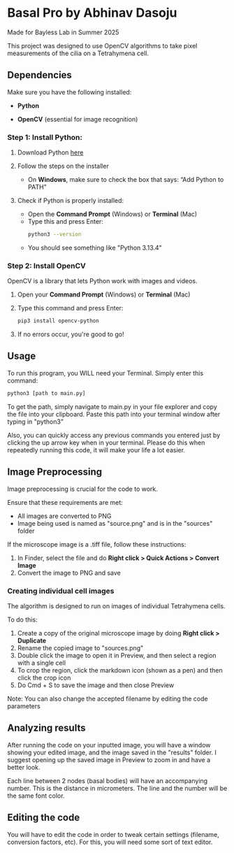 # Basal Pro by Abhinav Dasoju
Made for Bayless Lab in Summer 2025

This project was designed to use OpenCV algorithms to take pixel measurements of the cilia on a Tetrahymena cell.

## Dependencies

Make sure you have the following installed:

- **Python**  
  
- **OpenCV** (essential for image recognition)

### Step 1: Install Python:
1. Download Python [here](https://www.python.org/downloads/)

2. Follow the steps on the installer
   - On **Windows**, make sure to check the box that says: “Add Python to PATH”

3. Check if Python is properly installed:
   - Open the **Command Prompt** (Windows) or **Terminal** (Mac)
   - Type this and press Enter:
     ```bash
     python3 --version
     ```
   - You should see something like "Python 3.13.4"

### Step 2: Install OpenCV

OpenCV is a library that lets Python work with images and videos.

1. Open your **Command Prompt** (Windows) or **Terminal** (Mac)

2. Type this command and press Enter:
    ```bash
    pip3 install opencv-python
    ```

3. If no errors occur, you're good to go!

## Usage

To run this program, you WILL need your Terminal. Simply enter this command:
```bash
python3 [path to main.py]
```
To get the path, simply navigate to main.py in your file explorer and copy the file into your clipboard. Paste this path into your terminal window after typing in "python3"

Also, you can quickly access any previous commands you entered just by clicking the up arrow key when in your terminal. Please do this when repeatedly running this code, it will make your life a lot easier.

## Image Preprocessing
Image preprocessing is crucial for the code to work.

Ensure that these requirements are met:
- All images are converted to PNG
- Image being used is named as "source.png" and is in the "sources" folder

If the microscope image is a .tiff file, follow these instructions:
1. In Finder, select the file and do **Right click > Quick Actions > Convert Image**
2. Convert the image to PNG and save

### Creating individual cell images
The algorithm is designed to run on images of individual Tetrahymena cells. 

To do this:
1. Create a copy of the original microscope image by doing **Right click > Duplicate**
2. Rename the copied image to "sources.png"
3. Double click the image to open it in Preview, and then select a region with a single cell
4. To crop the region, click the markdown icon (shown as a pen) and then click the crop icon
5. Do Cmd + S to save the image and then close Preview

Note: You can also change the accepted filename by editing the code parameters

## Analyzing results
After running the code on your inputted image, you will have a window showing your edited image, and the image saved in the "results" folder. I suggest opening up the saved image in Preview to zoom in and have a better look.

Each line between 2 nodes (basal bodies) will have an accompanying number. This is the distance in micrometers. The line and the number will be the same font color.

## Editing the code
You will have to edit the code in order to tweak certain settings (filename, conversion factors, etc). For this, you will need some sort of text editor.
